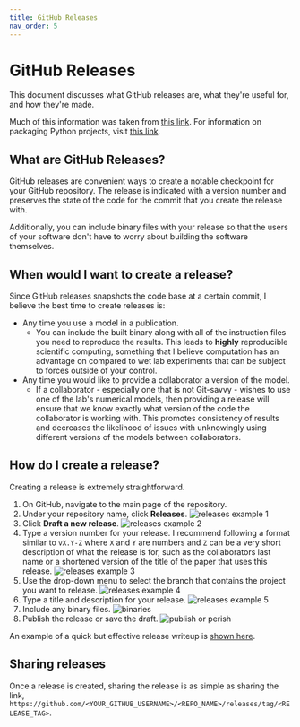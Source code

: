 ```yaml
---
title: GitHub Releases
nav_order: 5
---
```


# GitHub Releases

This document discusses what GitHub releases are, what they're useful for, and how they're made.

Much of this information was taken from [this link](https://help.github.com/en/github/administering-a-repository/managing-releases-in-a-repository). For information on packaging Python projects, visit [this link](https://packaging.python.org/tutorials/packaging-projects/).

## What are GitHub Releases?

GitHub releases are convenient ways to create a notable checkpoint for your GitHub repository. The release is indicated with a version number and preserves the state of the code for the commit that you create the release with.

Additionally, you can include binary files with your release so that the users of your software don't have to worry about building the software themselves.

## When would I want to create a release?

Since GitHub releases snapshots the code base at a certain commit, I believe the best time to create releases is:

+ Any time you use a model in a publication.
    + You can include the built binary along with all of the instruction files you need to reproduce the results. This leads to **highly** reproducible scientific computing, something that I believe computation has an advantage on compared to wet lab experiments that can be subject to forces outside of your control.
+ Any time you would like to provide a collaborator a version of the model.
    + If a collaborator - especially one that is not Git-savvy - wishes to use one of the lab's numerical models, then providing a release will ensure that we know exactly what version of the code the collaborator is working with. This promotes consistency of results and decreases the likelihood of issues with unknowingly using different versions of the models between collaborators.

## How do I create a release?

Creating a release is extremely straightforward.

1. On GitHub, navigate to the main page of the repository.
2. Under your repository name, click **Releases**.
    ![releases example 1](https://help.github.com/assets/images/help/releases/release-link.png)
3. Click **Draft a new release**.
    ![releases example 2](https://help.github.com/assets/images/help/releases/draft_release_button.png)
4. Type a version number for your release. I recommend following a format similar to `vX.Y-Z` where `X` and `Y` are numbers and `Z` can be a very short description of what the release is for, such as the collaborators last name or a shortened version of the title of the paper that uses this release.
    ![releases example 3](https://help.github.com/assets/images/help/releases/releases-tag-version.png)
5. Use the drop-down menu to select the branch that contains the project you want to release.
    ![releases example 4](https://help.github.com/assets/images/help/releases/releases-tag-branch.png)
6. Type a title and description for your release.
    ![releases example 5](https://help.github.com/assets/images/help/releases/releases_description.png)
7. Include any binary files.
    ![binaries](https://help.github.com/assets/images/help/releases/releases_adding_binary.gif)
8. Publish the release or save the draft.
    ![publish or perish](https://help.github.com/assets/images/help/releases/release_buttons.png)

An example of a quick but effective release writeup is [shown here](https://github.com/jekyll/minima/releases/tag/2.4.0).

## Sharing releases

Once a release is created, sharing the release is as simple as sharing the link, `https://github.com/<YOUR_GITHUB_USERNAME>/<REPO_NAME>/releases/tag/<RELEASE_TAG>`.
